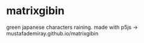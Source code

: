 # matrixgibin
green japanese characters raining.
made with p5js -> mustafademiray.github.io/matrixgibin
